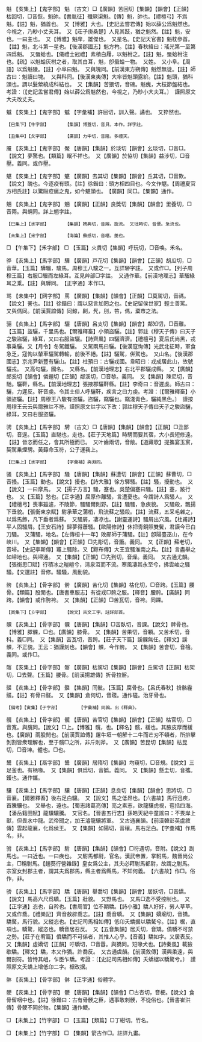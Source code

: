 <!-- { "loadSidebar": true } -->
魁	【亥集上】【鬼字部】	魁	〔古文〕□【廣韻】苦回切【集韻】【韻會】【正韻】枯回切，□音恢。魁帥。【書胤征】殲厥渠魁。【傳】魁，帥也。【禮檀弓】不爲魁。【註】魁，猶首也。　又【博雅】大也。【史記孟嘗君傳】始以薛公爲魁然也。今視之，乃眇小丈夫耳。　又【莊子庚桑楚】人見其跂，猶之魁然。【註】魁，安也。一曰主也。　又【博雅】魁岸，雄傑也。　又星名。【史記天官書】魁枕參首。【註】魁，北斗第一星也。【後漢郡國志】魁方杓。【註】春秋緯曰：瑤光第一至第四爲魁。　又蜃蛤也。【儀禮士冠禮】素積白屨，以魁柎之。【註】魁，蜃蛤柎注也。【疏】以魁蛤灰柎之者，取其白耳，魁，卽蜃蛤一物。　又姓。　又小阜。【周語】以爲魁陵。【註】小阜曰魁。　又與塊同。【前漢東方朔傳】魁然無徒。【註】師古曰：魁讀曰塊。　又與科同。【後漢東夷傳】大率皆魁頭露紒。【註】魁頭，猶科頭也。謂以髮縈繞成科結也。　又【集韻】苦猥切，音磈。魁瘣，大枝節盤結也。考證：〔【史記孟嘗君傳】始以薛公爲魁然也，今視之，乃眇小大夫耳。〕　謹照原文大夫改丈夫。 

魆	【亥集上】【鬼字部】	魆	【字彙補】許屈切，訓入聲。譎也。　又猝然也。

	【巳集下】【牛字部】		【集韻】博蓋切，音貝。本作。詳字註。

	【丑集中】【夂字部】		【廣韻】力中切，音隆。多禮天。

魇	【亥集上】【鬼字部】	魘	【唐韻】【集韻】於琰切【韻會】幺琰切，□音□。【說文】夢驚也。【類篇】眠不祥也。　又【廣韻】於協切【集韻】益涉切，□音壓。義同。或作壓。

魌	【亥集上】【鬼字部】	魌	【廣韻】去其切【集韻】【韻會】丘其切，□音欺。【說文】醜也。今逐疫有頭。【註】徐鍇曰：頭方相四目也。今文作魌。【周禮夏官方相氏註】以驚敺疫癘之鬼，如今魌頭也。　【廣韻】同□。【集韻】通作。

魎	【亥集上】【鬼字部】	魎	【廣韻】【正韻】良獎切【集韻】【韻會】里養切，□音兩。與蜽同。詳上魍字註。

	【巳集上】【水字部】		【集韻】婢典切，音辮。旋流。　又玭眄切，音便。急流也。

	【未集上】【米字部】		【海篇】蘇感切，音糂。羹也。

□	【午集下】【禾字部】	□	【玉篇】火貫切【集韻】呼玩切，□音喚。禾名。

骅	【亥集上】【馬字部】	驊	【廣韻】戸花切【集韻】【韻會】【正韻】胡瓜切，□音華。【玉篇】驊騮，駿馬。周穆王八駿之一。互詳駵字註。　又或作□。【列子周穆王篇】右服□騮而左綠耳。互見艸部□字註。　又通作華。【前漢地理志】華騮綠耳之乗。【註】與驊同。　【正字通】本作□。

骂	【未集中】【网字部】	罵	【廣韻】【集韻】【韻會】【正韻】□莫駕切，音禡。【說文】詈也。【註】徐鍇曰：謂以惡言加罔之也。【史記留侯世家】輕士善罵。　又與傌同。【前漢賈誼傳】同鯨，劓，髠，刖，笞，傌，棄市之法。

骊	【亥集上】【馬字部】	驪	【唐韻】呂支切【集韻】【韻會】鄰知切，□音離。【玉篇】盜驪，千里馬也。【爾雅釋畜】小領盜驪。【註】郭註《穆天子傳》曰天子之駿盜驪，綠耳，又曰右服盜驪。【詩齊風】四驪濟濟。【禮檀弓】夏后氏尚黑，戎事乗驪。又【月令】冬駕鐵驪。　又駕兩馬曰驪。【後漢寇恂傳】光武北征時，軍食急乏，寇恂以輦車驪駕轉輸，前後不絕。【註】驪駕，倂駕也。　又山名。【後漢郡國志】京兆尹新豐有驪山。【註】杜預曰：古驪戎國。韋昭曰：戎成居此山，故號驪戎。　又高句驪，國名。　又縣名。【前漢地理志】右北平郡驪成縣。　又【廣韻】郞奚切【韻會】憐題切【正韻】鄰溪切，□音黎。義同。　又【集韻】陳尼切，音馳。驪靬，縣名。【前漢地理志】張掖郡驪靬縣。【註】李奇曰：音遲虔。師古曰：驪，力遲反。靬音虔。令其土俗人呼驪靬，疾言之曰力虔。考證：〔【爾雅釋畜】小領盜驪。【註】周穆王八駿有盜驪。盜驪，竊驪也。竊淺靑色，驪純黑色。〕　謹按周穆王云云與爾雅註不符。謹照原文註字以下改：郭註穆天子傳曰天子之駿盜驪，綠耳，又曰右服盜驪。 

骋	【亥集上】【馬字部】	騁	〔古文〕□【唐韻】【集韻】【韻會】【正韻】□丑郢切，音逞。【玉篇】直馳也，走也。【莊子天地篇】時騁而要其宿，大小長短修遠。【註】皆恣而任之，會其所極而已。　又叶齒兩切，音敞。【道藏歌】提攜宴玉賔，契駕乗煙騁。黃籙命玉符，公子運我上。

	【巳集上】【水字部】		【字彙補】與淵同。

骚	【亥集上】【馬字部】	騷	【唐韻】【集韻】蘇遭切【韻會】【正韻】蘇曹切，□音搔。【玉篇】動也。【說文】擾也。【詩大雅】徐方驛騷。【註】騷，擾動也。　又【說文】一曰摩馬。　又【揚子方言】騷，蹇也。吳楚偏蹇曰騷。【註】蹇，跛行也。　又【玉篇】愁也。【正字通】屈原作離騷，言遭憂也。今謂詩人爲騷人。　又【禮檀弓】喪事雖遽，不陵節，騷騷爾則野。【註】騷騷，急疾貌。　又騷殺，飄揚下垂貌。【張衡東京賦】駙承華之蒲梢，飛流蘇之騷殺。【註】流蘇，五采毛雜之，以爲馬飾，凡下垂者爲蘇。　又騷屑，凄凉也。【謝靈運詩】騷屑出穴風。【杜甫詩】平人固騷屑。【王安石詩】歸夢得蕭騷。【歐陽修詩】休把靑銅照雙鬢，君謨今已白刀騷。　又蒲騷，地名。【左傳桓十一年】敗鄖師于蒲騷。【註】卽陽臺巫山，在今峽川。　又【集韻】【韻會】【正韻】□先彫切，音簫。義同。　又【正韻】蘇老切，音埽。【史記李斯傳】竈上騷除。又【黥布傳】大王宜騷淮南之兵。【註】言盡舉之如埽地也。與埽通。　又【集韻】【正韻】□先到切，音燥。義同。　又古通尤韻。【張衡思□賦】行積冰之皚皚兮，淸泉沍而不流。寒風凄其永至兮，拂雲岫之騷騷。【文選註】音修。騷騷，風動貌。

骻	【亥集上】【骨字部】	骻	【廣韻】苦化切【集韻】枯化切，□音跨。【玉篇】腰骨。【類篇】股閒也。【唐書車服志】有從戎□骻之服。【釋音】腰骻。【廣韻】同跨。【韻會】或作胯袴。　又【集韻】【正韻】□苦瓦切，音袴。同踝。

	【寅集下】【彡字部】		【說文】古文工字。註詳部首。

髁	【亥集上】【骨字部】	髁	【唐韻】【集韻】□苦臥切，音課。【說文】髀骨也。【博雅】臎髁，□也。【廣韻】膝骨。　又【集韻】苦果切，音顆。又苦禾切，音科。義□同。　又【集韻】苦瓦切，音跨。【莊子天下篇】謑髁無任。【釋文】謑髁，不正貌。王云：猶謹刻也。【韻會】髁，今作骻。　又【集韻】苦會切，音檜。義同。或作□。

髂	【亥集上】【骨字部】	髂	【廣韻】枯駕切【集韻】【韻會】丘駕切【正韻】枯架切，□去聲。【玉篇】腰骨。【前漢揚雄傳】折骨拉髂。

髊	【亥集上】【骨字部】	髊	【集韻】同骴。【玉篇】腐骨也。【呂氏春秋】揜骼霾髊。【註】有骨曰髊。　又【集韻】倉何切，音蹉。通作磋。治牙骨也。

	【備考】【寅集】【子字部】		【字彙補】同鶉。出《釋典》。

髖	【亥集上】【骨字部】	髖	【唐韻】苦官切【集韻】【韻會】【正韻】枯官切，□音寬。與臗同。【說文】□上。【博雅】髖，也。【釋名】髖，緩也。其腋皮厚而緩也。【廣韻】兩股閒也。【前漢賈誼傳】屠牛垣一朝解十二牛而芒刃不頓者，所排擊剝割皆衆理解也，至于髖□之所，非斤則斧。　又【廣韻】苦昆切【集韻】枯昆切，□音坤。體也。□也。

鬹	【亥集上】【鬲字部】	鬹	【廣韻】居隋切【集韻】均窺切，□音規。【說文】三足釜也。有柄喙。　又【集韻】俱爲切，音嬀。義同。　又【集韻】懸圭切，音攜。鑊也。通作鑴。

驤	【亥集上】【馬字部】	驤	【唐韻】【正韻】息良切【集韻】【韻會】思將切，□音襄。【爾雅釋畜】後右足白驤。　又【說文】馬之低昂也。【六書故】馬行迅疾，首騰驤也。　又舉也，遠也。【蜀志諸葛亮傳】亮之素志，欲龍驤虎視，苞括四海。【潘岳籍田賦】龍驥驤騰。　又官名。【晉書五行志】孫皓天紀中童謠曰：不畏岸上獸，但畏水中龍。武帝聞之，加王濬龍驤將軍。　又古通襄韻。【前漢韓彭英盧敘傳】雲起龍襄，化爲侯王。　又【集韻】如陽切，音穰。馬右足白。【字彙補】作馬名，非。

驸	【亥集上】【馬字部】	駙	【唐韻】【集韻】【韻會】□符遇切，音附。【說文】副馬也。一曰近也。一曰疾也。　又駙馬都尉，官名。漢武帝置，掌駙馬，魏晉尚公主，□稱駙馬。【趙葵行營雜錄】皇女爲公主，其夫必拜駙馬都尉，故謂之駙馬。宗室女封郡主者，謂其夫爲郡馬，縣主者爲縣馬，不知何義。　【六書故】作□。俗作，非。

骄	【亥集上】【馬字部】	驕	【唐韻】舉喬切【集韻】【韻會】居妖切，□音嬌。【說文】馬高六尺爲驕。【玉篇】壯貌。　又野馬也。　又馬□逸不受控制也。　又【正字通】恣也，自矜也。【書周官】位不期驕。【詩小雅】驕人好好，勞人草草。　又或作喬。【禮樂記】齊音敖辟喬志。【註】喬音驕。　又【集韻】嬌廟切，音撟。驕驁，馬行貌。又縱恣也。【史記司馬相如傳】低卬夭蟜据以驕驁兮。【註】椐，直項也。驕驁，縱恣也。驕音居召反。　又【五音集韻】居夭切，音矯。僨驕不可禁之勢。【莊子在宥篇】僨驕而不可係者，其惟人心乎。【音義】驕如字。又居表反。　又【集韻】虛嬌切【正韻】吁驕切，□音囂。與獢同。短喙犬也。【詩秦風】載獫歇驕。【釋文】驕，本又作獢。許喬反。　又古通虞韻。【前漢敘傳】漢興柔遠，與爾剖符。皆恃其岨，乍臣乍驕。考證：〔【史記司馬相如傳】夭蟜椐以驕驁兮。〕　謹照原文夭蟜上增低卬二字。椐改据。 

骵	【亥集上】【骨字部】	骵	【正字通】俗體字。

骾	【亥集上】【骨字部】	骾	【唐韻】【集韻】【韻會】□古杏切，音梗。【說文】食骨留咽中也。【註】徐鍇曰：古有骨骾之臣，遇事敢刺骾，不從俗也。【晉書崔洪傳】骨骾不同於物。【集韻】通作鯁。

□	【未集上】【竹字部】	□	【玉篇】【類篇】□丁紺切。竹名。

□	【未集上】【竹字部】	□	【集韻】箭古作□。註詳九畫。

